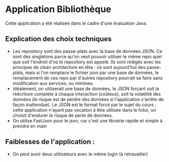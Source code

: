 # Application Bibliothèque

Cette application a été réalisée dans le cadre d'une évaluation Java. 

## Explication des choix techniques 
* Les repository sont des passe-plats avec la base de données JSON. Ce sont des singletons parce qu'on veut pouvoir utiliser le même repo quel que soit l'endroit d'où le repository est appelé. Ils sont rédigés avec les principes de clean architecture en tête : ce sont aujourd'hui des passe-plats, mais si l'on remplace le fichier json par une base de données, le remplacement de ces repo par d'autres repository pourrait se faire sans modification aux services, ou minimes.
* Idéalement, on utiliserait une base de données, le JSON forçant soit la réécriture complète à chaque interaction (coûteux), soit la volatilité des données (le risque est de perdre des données si l'application s'arrête de façon inattendue). Le JSON est le format forcé par le sujet du cours ; cette application n'ayant pas vocation à être utilisée dans le futur, on choisit d'endurer le risque de perte de données.
* On utilise FastJson pour le json, car c'est une librairie rapide et simple à prendre en main

## Faiblesses de l'application :
* On peut avoir deux utilisateurs avec le même login (à retravailler)